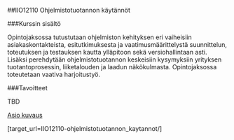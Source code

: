 ##IIO12110 Ohjelmistotuotannon käytännöt

###Kurssin sisältö

Opintojaksossa tutustutaan ohjelmiston kehityksen eri vaiheisiin asiakaskontakteista, esitutkimuksesta ja vaatimusmäärittelystä suunnittelun, toteutuksen ja testauksen kautta ylläpitoon sekä versiohallintaan asti. Lisäksi perehdytään ohjelmistotuotannon keskeisiin kysymyksiin yrityksen tuotantoprosessin, liiketalouden ja laadun näkökulmasta. 
Opintojaksossa toteutetaan vaativa harjoitustyö.

###Tavoitteet

TBD



[Asio kuvaus](https://asio.jamk.fi/pls/asio/asio_ectskuv1.kurssin_ks?ktun=IIO12110&knro=&noclose=%20&lan=f)

[target_url=IIO12110-ohjelmistotuotannon_kaytannot/]
